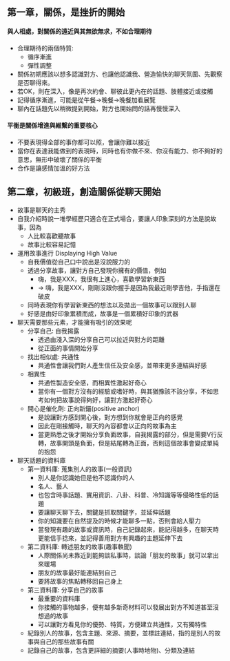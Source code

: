 ## 第一章，關係，是挫折的開始
#### 與人相處，對關係的遠近與其無欲無求，不如合理期待
* 合理期待的兩個特質:
	* 循序漸進
	* 彈性調整
* 關係初期應該以想多認識對方、也讓他認識我、營造愉快的聊天氛圍、先觀察是否聊得來。
* 若OK，則在深入，像是再次約會、聊彼此更內在的話題、肢體接近或接觸
* 記得循序漸進，可能是從午餐->晚餐->晚餐加看展覽
* 聊內在話題先以稍微提到開始，對方也開始問的話再慢慢深入
#### 平衡是關係增進與維繫的重要核心
* 不要表現得全部的事你都可以照，會讓你難以接近
* 當你在表達我能做到的表現時，同時也有你做不來、你沒有能力、你不夠好的意思，無形中破壞了關係的平衡
* 合作是讓感情加溫的好方法
## 第二章，初級班，創造關係從聊天開始
* 故事是聊天的主秀
* 自我介紹時說一堆學經歷只適合在正式場合，要讓人印象深刻的方法是說故事，因為
	* 人比較喜歡聽故事
	* 故事比較容易記憶
* 運用故事進行 Displaying High Value
	* 自我價值從自己口中說出是沒說服力的
	* 透過分享故事，讓對方自己發現你擁有的價值，例如
		* 嗨，我是XXX，我很有上進心，喜歡學習新東西
		* -> 嗨，我是XXX，剛剛沒跟你握手是因為我最近剛學吉他，手指還在破皮
	* 同時表現你有學習新東西的想法以及拋出一個故事可以跟別人聊
	* 好感是由好印象累積而成，故事是一個累積好印象的武器
* 聊天需要那些元素，才能擁有吸引的效果呢
	* 分享自己: 自我揭露
		* 透過由淺入深的分享自己可以拉近與對方的距離
		* 從正面的事情開始分享
	* 找出相似處: 共通性
		* 共通性會讓我們對人產生信任及安全感，並帶來更多連結與好感
	* 相異性
		* 共通性製造安全感，而相異性激起好奇心
		* 當你有一個對方沒有的經驗或嗜好時，與其猶豫該不該分享，不如思考如何把故事說得夠好，讓對方激起好奇心
	* 開心是催化劑: 正向新錨(positive anchor)
		* 是說讓對方感到開心後，對方想到你就會是正向的感覺
		* 因此在剛接觸時，聊天的內容都會以正向的故事為主
		* 當更熟悉之後才開始分享負面故事，自我揭露的部分，但是需要V行反轉，故事開頭是負面，但是結尾轉為正面，否則這個故事會變成單純的抱怨
* 聊天話題的資料庫
	* 第一資料庫: 蒐集別人的故事(一般資訊)
		* 別人是你認識她但是他不認識你的人
		* 名人、藝人
		* 也包含時事話題、實用資訊、八卦、科普、冷知識等等侵略性低的話題
		* 要讓聊天聊下去，關鍵是抓取關鍵字，並延伸話題
		* 你的知識要在自然提及的時候才能聊多一點，否則會給人壓力
		* 當發現有趣的故事或資訊時，自己記錄起來，能記得越多，在聊天時更能信手捻來，並記得善用對方有興趣的主題延伸下去
	* 第二資料庫: 轉述朋友的故事(趣事軼聞)
		* 人際關係尚未靠近到能夠談私事時，談論「朋友的故事」就可以拿出來暖場
		* 朋友的故事最好能連結到自己
		* 要將故事的焦點轉移回自己身上
	* 第三資料庫: 分享自己的故事
		* 最重要的資料庫
		* 你接觸的事物越多，便有越多新奇材料可以發展出對方不知道甚至沒想過的故事
		* 可以讓對方看見你的優勢、特質，方便建立共通性，又有獨特性
	* 紀錄別人的故事，包含主題、來源、摘要，並標註連結，指的是別人的故事與自己的那些故事有關
	* 記錄自己的故事，包含更詳細的摘要(人事時地物)、分類及連結
<!--stackedit_data:
eyJoaXN0b3J5IjpbOTIwOTQ1NzIzLC0xMDY5MTg0Mzc4LC0xMD
kwNDg5ODIxLC0xNjIzNjY4MzI4LC0xMDIyOTE4MTc5LC0xNjc5
NjYxNTkzXX0=
-->
